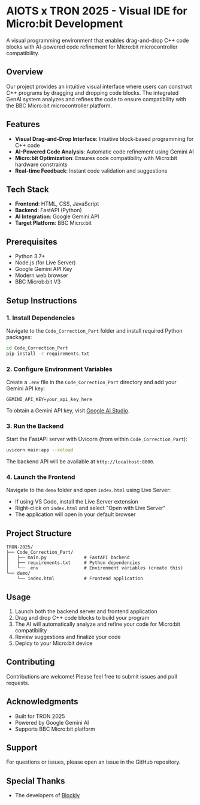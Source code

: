 # AIOTS x TRON 2025 - Visual IDE for Micro:bit Development

A visual programming environment that enables drag-and-drop C++ code blocks with AI-powered code refinement for Micro:bit microcontroller compatibility.

## Overview

Our project provides an intuitive visual interface where users can construct C++ programs by dragging and dropping code blocks. The integrated GenAI system analyzes and refines the code to ensure compatibility with the BBC Micro:bit microcontroller platform.

## Features

* **Visual Drag-and-Drop Interface**: Intuitive block-based programming for C++ code
* **AI-Powered Code Analysis**: Automatic code refinement using Gemini AI
* **Micro:bit Optimization**: Ensures code compatibility with Micro:bit hardware constraints
* **Real-time Feedback**: Instant code validation and suggestions

## Tech Stack

* **Frontend**: HTML, CSS, JavaScript
* **Backend**: FastAPI (Python)
* **AI Integration**: Google Gemini API
* **Target Platform**: BBC Micro:bit

## Prerequisites

* Python 3.7+
* Node.js (for Live Server)
* Google Gemini API Key
* Modern web browser
* BBC Microb:bit V3

## Setup Instructions

### 1. Install Dependencies

Navigate to the `Code_Correction_Part` folder and install required Python packages:

```bash
cd Code_Correction_Part
pip install -r requirements.txt
```

### 2. Configure Environment Variables

Create a `.env` file in the `Code_Correction_Part` directory and add your Gemini API key:

```env
GEMINI_API_KEY=your_api_key_here
```

To obtain a Gemini API key, visit [Google AI Studio](https://aistudio.google.com/app/apikey).

### 3. Run the Backend

Start the FastAPI server with Uvicorn (from within `Code_Correction_Part`):

```bash
uvicorn main:app --reload
```

The backend API will be available at `http://localhost:8000`.

### 4. Launch the Frontend

Navigate to the `demo` folder and open `index.html` using Live Server:

* If using VS Code, install the Live Server extension
* Right-click on `index.html` and select "Open with Live Server"
* The application will open in your default browser

## Project Structure

```
TRON-2025/
├── Code_Correction_Part/
│   ├── main.py              # FastAPI backend
│   ├── requirements.txt     # Python dependencies
│   └── .env                 # Environment variables (create this)
└── demo/
    └── index.html           # Frontend application
```

## Usage

1. Launch both the backend server and frontend application
2. Drag and drop C++ code blocks to build your program
3. The AI will automatically analyze and refine your code for Micro:bit compatibility
4. Review suggestions and finalize your code
5. Deploy to your Micro:bit device

## Contributing

Contributions are welcome! Please feel free to submit issues and pull requests.

## Acknowledgments

* Built for TRON 2025
* Powered by Google Gemini AI
* Supports BBC Micro:bit platform

## Support

For questions or issues, please open an issue in the GitHub repository.

## Special Thanks

* The developers of [Blockly](https://github.com/google/blockly)
